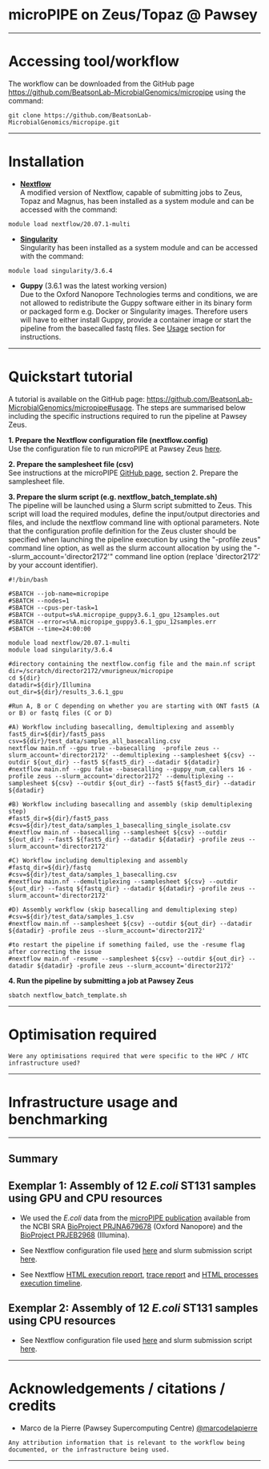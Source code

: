 microPIPE on Zeus/Topaz @ Pawsey
===========

---

# Accessing tool/workflow

The workflow can be downloaded from the GitHub page https://github.com/BeatsonLab-MicrobialGenomics/micropipe using the command: 
```
git clone https://github.com/BeatsonLab-MicrobialGenomics/micropipe.git
```
---

# Installation

* **[Nextflow](https://www.nextflow.io/)**  
A modified version of Nextflow, capable of submitting jobs to Zeus, Topaz and Magnus, has been installed as a system module and can be accessed with the command:
```
module load nextflow/20.07.1-multi
```
* **[Singularity](https://singularity.lbl.gov/install-linux)**  
Singularity has been installed as a system module and can be accessed with the command:
```
module load singularity/3.6.4 
```
* **Guppy** (3.6.1 was the latest working version)   
Due to the Oxford Nanopore Technologies terms and conditions, we are not allowed to redistribute the Guppy software either in its binary form or packaged form e.g. Docker or Singularity images. Therefore users will have to either install Guppy, provide a container image or start the pipeline from the basecalled fastq files.  See [Usage](https://github.com/BeatsonLab-MicrobialGenomics/micropipe#usage) section for instructions. 
---

# Quickstart tutorial

A tutorial is available on the GitHub page: https://github.com/BeatsonLab-MicrobialGenomics/micropipe#usage. The steps are summarised below including the specific instructions required to run the pipeline at Pawsey Zeus.  

**1. Prepare the Nextflow configuration file (nextflow.config)**  
Use the configuration file to run microPIPE at Pawsey Zeus [here](./nextflow.config).

**2. Prepare the samplesheet file (csv)**  
See instructions at the microPIPE [GitHub page](https://github.com/BeatsonLab-MicrobialGenomics/micropipe#usage), section 2. Prepare the samplesheet file. 

**3. Prepare the slurm script (e.g. nextflow_batch_template.sh)**  
The pipeline will be launched using a Slurm script submitted to Zeus. This script will load the required modules, define the input/output directories and files, and include the nextflow command line with optional parameters. Note that the configuration profile definition for the Zeus cluster should be specified when launching the pipeline execution by using the "-profile zeus" command line option, as well as the slurm account allocation by using the "--slurm_account='director2172'" command line option (replace 'director2172' by your account identifier). 
```
#!/bin/bash

#SBATCH --job-name=micropipe
#SBATCH --nodes=1
#SBATCH --cpus-per-task=1
#SBATCH --output=s%A.micropipe_guppy3.6.1_gpu_12samples.out
#SBATCH --error=s%A.micropipe_guppy3.6.1_gpu_12samples.err
#SBATCH --time=24:00:00

module load nextflow/20.07.1-multi
module load singularity/3.6.4 

#directory containing the nextflow.config file and the main.nf script
dir=/scratch/director2172/vmurigneux/micropipe
cd ${dir}
datadir=${dir}/Illumina
out_dir=${dir}/results_3.6.1_gpu

#Run A, B or C depending on whether you are starting with ONT fast5 (A or B) or fastq files (C or D) 

#A) Workflow including basecalling, demultiplexing and assembly
fast5_dir=${dir}/fast5_pass
csv=${dir}/test_data/samples_all_basecalling.csv
nextflow main.nf --gpu true --basecalling  -profile zeus --slurm_account='director2172' --demultiplexing --samplesheet ${csv} --outdir ${out_dir} --fast5 ${fast5_dir} --datadir ${datadir}
#nextflow main.nf --gpu false --basecalling --guppy_num_callers 16 -profile zeus --slurm_account='director2172' --demultiplexing --samplesheet ${csv} --outdir ${out_dir} --fast5 ${fast5_dir} --datadir ${datadir}

#B) Workflow including basecalling and assembly (skip demultiplexing step)
#fast5_dir=${dir}/fast5_pass
#csv=${dir}/test_data/samples_1_basecalling_single_isolate.csv
#nextflow main.nf --basecalling --samplesheet ${csv} --outdir ${out_dir} --fast5 ${fast5_dir} --datadir ${datadir} -profile zeus --slurm_account='director2172'

#C) Workflow including demultiplexing and assembly
#fastq_dir=${dir}/fastq
#csv=${dir}/test_data/samples_1_basecalling.csv
#nextflow main.nf --demultiplexing --samplesheet ${csv} --outdir ${out_dir} --fastq ${fastq_dir} --datadir ${datadir} -profile zeus --slurm_account='director2172'

#D) Assembly workflow (skip basecalling and demultiplexing step)
#csv=${dir}/test_data/samples_1.csv
#nextflow main.nf --samplesheet ${csv} --outdir ${out_dir} --datadir ${datadir} -profile zeus --slurm_account='director2172'

#to restart the pipeline if something failed, use the -resume flag after correcting the issue
#nextflow main.nf -resume --samplesheet ${csv} --outdir ${out_dir} --datadir ${datadir} -profile zeus --slurm_account='director2172'
```

**4. Run the pipeline by submitting a job at Pawsey Zeus**
```
sbatch nextflow_batch_template.sh
```
---

# Optimisation required

```
Were any optimisations required that were specific to the HPC / HTC infrastructure used?
```

---

# Infrastructure usage and benchmarking

---

## Summary

## Exemplar 1: Assembly of 12 *E.coli* ST131 samples using GPU and CPU resources

* We used the *E.coli* data from the [microPIPE publication](https://bmcgenomics.biomedcentral.com/articles/10.1186/s12864-021-07767-z) available from the NCBI SRA [BioProject PRJNA679678](https://www.ncbi.nlm.nih.gov/bioproject/PRJNA679678/) (Oxford Nanopore) and the [BioProject PRJEB2968](https://www.ncbi.nlm.nih.gov/bioproject/?term=PRJEB2968) (Illumina). 

* See Nextflow configuration file used [here](./nextflow.config) and slurm submission script [here](./nextflow_batch_template.sh). 
* See Nextflow [HTML execution report](./micropipe_ecoli_ST131_pawsey_guppy3.6.1_gpu.report.html), [trace report](./micropipe_ecoli_ST131_pawsey_guppy3.6.1_gpu.trace.txt) and [HTML processes execution timeline](./micropipe_ecoli_ST131_pawsey_guppy3.6.1_gpu.timeline.html). 

## Exemplar 2: Assembly of 12 *E.coli* ST131 samples using CPU resources 

* See Nextflow configuration file used [here]() and slurm submission script [here](). 

---

# Acknowledgements / citations / credits

- Marco de la Pierre (Pawsey Supercomputing Centre) [@marcodelapierre](https://github.com/marcodelapierre)
```
Any attribution information that is relevant to the workflow being documented, or the infrastructure being used.
```

---
